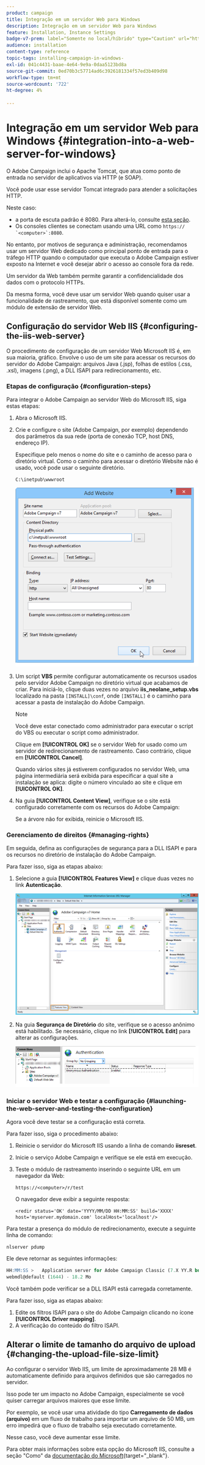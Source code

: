 ```yaml
---
product: campaign
title: Integração em um servidor Web para Windows
description: Integração em um servidor Web para Windows
feature: Installation, Instance Settings
badge-v7-prem: label="Somente no local/híbrido" type="Caution" url="https://experienceleague.adobe.com/docs/campaign-classic/using/installing-campaign-classic/architecture-and-hosting-models/hosting-models-lp/hosting-models.html?lang=pt-BR" tooltip="Aplica-se somente a implantações locais e híbridas"
audience: installation
content-type: reference
topic-tags: installing-campaign-in-windows-
exl-id: 041c4431-baae-4e64-9e9a-0daa5123bd8a
source-git-commit: 0ed70b3c57714ad6c3926181334f57ed3b409d98
workflow-type: tm+mt
source-wordcount: '722'
ht-degree: 4%

---
```


# Integração em um servidor Web para Windows {#integration-into-a-web-server-for-windows}

O Adobe Campaign inclui o Apache Tomcat, que atua como ponto de entrada no servidor de aplicativos via HTTP (e SOAP).

Você pode usar esse servidor Tomcat integrado para atender a solicitações HTTP.

Neste caso:

* a porta de escuta padrão é 8080. Para alterá-lo, consulte [esta seção](../../installation/using/configure-tomcat.md).
* Os consoles clientes se conectam usando uma URL como ```https:// `<computer>`:8080```.

No entanto, por motivos de segurança e administração, recomendamos usar um servidor Web dedicado como principal ponto de entrada para o tráfego HTTP quando o computador que executa o Adobe Campaign estiver exposto na Internet e você desejar abrir o acesso ao console fora da rede.

Um servidor da Web também permite garantir a confidencialidade dos dados com o protocolo HTTPs.

Da mesma forma, você deve usar um servidor Web quando quiser usar a funcionalidade de rastreamento, que está disponível somente como um módulo de extensão de servidor Web.

## Configuração do servidor Web IIS {#configuring-the-iis-web-server}

O procedimento de configuração de um servidor Web Microsoft IIS é, em sua maioria, gráfico. Envolve o uso de um site para acessar os recursos do servidor do Adobe Campaign: arquivos Java (.jsp), folhas de estilos (.css, .xsl), imagens (.png), a DLL ISAPI para redirecionamento, etc.


### Etapas de configuração {#configuration-steps}

Para integrar o Adobe Campaign ao servidor Web do Microsoft IIS, siga estas etapas:

1. Abra o Microsoft IIS.
1. Crie e configure o site (Adobe Campaign, por exemplo) dependendo dos parâmetros da sua rede (porta de conexão TCP, host DNS, endereço IP).

   Especifique pelo menos o nome do site e o caminho de acesso para o diretório virtual. Como o caminho para acessar o diretório Website não é usado, você pode usar o seguinte diretório.

   ```
   C:\inetpub\wwwroot
   ```

   ![](assets/s_ncs_install_iis7_parameters_step1.png)

1. Um script **VBS** permite configurar automaticamente os recursos usados pelo servidor Adobe Campaign no diretório virtual que acabamos de criar. Para iniciá-lo, clique duas vezes no arquivo **iis_neolane_setup.vbs** localizado na pasta `[INSTALL]\conf`, onde `[INSTALL]` é o caminho para acessar a pasta de instalação do Adobe Campaign.

   >[!NOTE]
   >
   >Você deve estar conectado como administrador para executar o script do VBS ou executar o script como administrador.

   Clique em **[!UICONTROL OK]** se o servidor Web for usado como um servidor de redirecionamento de rastreamento. Caso contrário, clique em **[!UICONTROL Cancel]**.

   Quando vários sites já estiverem configurados no servidor Web, uma página intermediária será exibida para especificar a qual site a instalação se aplica: digite o número vinculado ao site e clique em **[!UICONTROL OK]**.

1. Na guia **[!UICONTROL Content View]**, verifique se o site está configurado corretamente com os recursos do Adobe Campaign:

   Se a árvore não for exibida, reinicie o Microsoft IIS.

### Gerenciamento de direitos {#managing-rights}

Em seguida, defina as configurações de segurança para a DLL ISAPI e para os recursos no diretório de instalação do Adobe Campaign.

Para fazer isso, siga as etapas abaixo:

1. Selecione a guia **[!UICONTROL Features View]** e clique duas vezes no link **Autenticação**.

   ![](assets/s_ncs_install_iis7_parameters_step8.png)

1. Na guia **Segurança de Diretório** do site, verifique se o acesso anônimo está habilitado. Se necessário, clique no link **[!UICONTROL Edit]** para alterar as configurações.

   ![](assets/s_ncs_install_iis7_parameters_step9.png)

### Iniciar o servidor Web e testar a configuração {#launching-the-web-server-and-testing-the-configuration}

Agora você deve testar se a configuração está correta.

Para fazer isso, siga o procedimento abaixo:

1. Reinicie o servidor do Microsoft IIS usando a linha de comando **iisreset**.

1. Inicie o serviço Adobe Campaign e verifique se ele está em execução.

1. Teste o módulo de rastreamento inserindo o seguinte URL em um navegador da Web:

   ```
   https://<computer>/r/test
   ```

   O navegador deve exibir a seguinte resposta:

   ```
   <redir status='OK' date='YYYY/MM/DD HH:MM:SS' build='XXXX' host='myserver.mydomain.com' localHost='localhost'/>
   ```

Para testar a presença do módulo de redirecionamento, execute a seguinte linha de comando:

```
nlserver pdump
```

Ele deve retornar as seguintes informações:

```sql
HH:MM:SS >   Application server for Adobe Campaign Classic (7.X YY.R build XXX@SHA1) of DD/MM/YYYY
webmdl@default (1644) - 18.2 Mo
```

Você também pode verificar se a DLL ISAPI está carregada corretamente.

Para fazer isso, siga as etapas abaixo:

1. Edite os filtros ISAPI para o site do Adobe Campaign clicando no ícone **[!UICONTROL Driver mapping]**.
1. A verificação do conteúdo do filtro ISAPI.


## Alterar o limite de tamanho do arquivo de upload {#changing-the-upload-file-size-limit}

Ao configurar o servidor Web IIS, um limite de aproximadamente 28 MB é automaticamente definido para arquivos definidos que são carregados no servidor.

Isso pode ter um impacto no Adobe Campaign, especialmente se você quiser carregar arquivos maiores que esse limite.

Por exemplo, se você usar uma atividade do tipo **Carregamento de dados (arquivo)** em um fluxo de trabalho para importar um arquivo de 50 MB, um erro impedirá que o fluxo de trabalho seja executado corretamente.

Nesse caso, você deve aumentar esse limite.

Para obter mais informações sobre esta opção do Microsoft IIS, consulte a seção &quot;Como&quot; da [documentação do Microsoft](https://learn.microsoft.com/en-us/iis/configuration/system.webServer/security/requestFiltering/requestLimits/){target="_blank"}.

